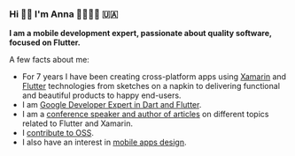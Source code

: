 ### Hi 👋🏻 I'm Anna 👩‍💻💙📱 🇺🇦

**I am a mobile development expert, passionate about quality software, focused on Flutter.**

A few facts about me:

* For 7 years I have been creating cross-platform apps using [Xamarin](https://dotnet.microsoft.com/apps/xamarin) and [Flutter](https://flutter.dev/) technologies from sketches on a napkin to delivering functional and beautiful products to happy end-users.
* I am [Google Developer Expert in Dart and Flutter](https://developers.google.com/community/experts/directory/profile/profile-anna-domashych).
* I am a [conference speaker and author of articles](https://github.com/foxanna/blog) on different topics related to Flutter and Xamarin.
* I [contribute to OSS](https://github.com/foxanna?tab=repositories).
* I also have an interest in [mobile apps design](https://dribbble.com/foxanna).


<!--
**foxanna/foxanna** is a ✨ _special_ ✨ repository because its `README.md` (this file) appears on your GitHub profile.

Here are some ideas to get you started:

- 🔭 I’m currently working on ...
- 🌱 I’m currently learning ...
- 👯 I’m looking to collaborate on ...
- 🤔 I’m looking for help with ...
- 💬 Ask me about ...
- 📫 How to reach me: ...
- 😄 Pronouns: ...
- ⚡ Fun fact: ...
-->
